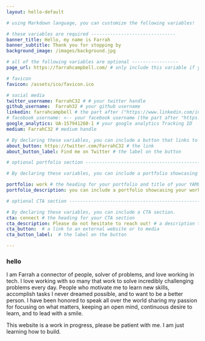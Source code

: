 ```yaml
---
layout: hello-default

# using Markdown language, you can customize the following variables!

# these variables are required -------------------------------
banner_title: Hello, my name is Farrah
banner_subtitle: Thank you for stopping by
background_image: /images/background.jpg

# all of the following variables are optional -----------------
page_url: https://farrahcampbell.com/ # only include this variable if you aren't building the page to your primary domain 

# favicon
favicon: /assets/ico/favicon.ico

# social media
twitter_username: FarrahC32 # # your twitter handle
github_username:  Farrah32 # your github username
linkedin: farrahcampbell # the part after ("https://www.linkedin.com/in/...")
# facebook_username: <-- your facebook username (the part after "https://www.facebook.com/...")
google_analytics: UA-157941260-1 # your google analytics Tracking ID
medium: FarrahC32 # medium handle

# By declaring these variables, you can include a button that links to an external website or to media.
about_button: https://twitter.com/FarrahC32 # the link
about_button_label: Find me on Twitter # the label on the button

# optional portfolio section ------------------------------------------

# By declaring these variables, you can include a portfolio showcasing your work and organize your portfolio's items into a custom layout, all without adding any CSS. In addition, you must 1) create an HTML file in the_includes folder for each project with the text you'd like to display, and 2) create a YAML file in the _data folder describing the order in which each project should be shown and categorized. See `/includes/example.html` and `/_data/work.yml` for examples.

portfolio: work # the heading for your portfolio and title of your YAML file
portfolio_description: you can include a portfolio showcasing your work and organize your portfolio's items into a custom layout, all without adding any CSS. # a description to be desplayed below the heading and above the content

# optional CTA section --------------------------------------------------

# By declaring these variables, you can include a CTA section.
cta: connect # the heading for your CTA section
cta_description: Please do not hesitate to reach out! # a description to be desplayed below the heading and above the content
cta_button:  # a link to an external website or to media
cta_button_label:  # the label on the button

---			
```

[//]: # (write a bit about yourself here)
###  **hello**
I am Farrah a connector of people, solver of problems, and love working in tech. I love working with so many that work to solve incredibly challenging problems every day. People who motivate me to learn new skills, accomplish tasks I never dreamed possible, and to want to be a better person. I have been honored to speak all over the world sharing my passion for focusing on what matters, keeping an open mind, continuous desire to learn, and to lead with a smile.

This website is a work in progress, please be patient with me. I am just learning how to build.
  
